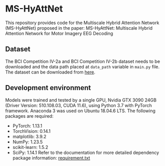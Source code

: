 # MS-HyAttNet
This repository provides code for the Multiscale Hybrid Attention Network (MS-HyAttNet) proposed in the paper: MS-HyAttNet: Multiscale Hybrid Attention Network for Motor Imagery EEG Decoding
## Dataset
The BCI Competition IV-2a and BCI Competition IV-2b dataset needs to be downloaded and the data path placed at `data_path` variable in `main.py` file. The dataset can be downloaded from [here](http://www.bbci.de/competition/iv/).
## Development environment
Models were trained and tested by a single GPU, Nvidia GTX 3090 24GB (Driver Version: 510.108.03, CUDA 11.6), using Python 3.7 with PyTorch framework. Anaconda 3 was used on Ubuntu 18.04.6 LTS. The following packages are required:
- PyTorch: 1.13.1
- TorchVision: 0.14.1
- matplotlib: 3.9.2
- NumPy: 1.23.5
- scikit-learn: 1.5.2
- SciPy: 1.14.1
 Refer to the documentation for more detailed dependency package information: [requirement.txt](https://github.com/xiaorong777/MS-HyAttNet/blob/main/requirements.txt)
